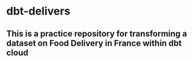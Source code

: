 # dbt-delivers
 
 This is a practice repository for transforming a dataset on **Food Delivery in France** within dbt cloud
 --- 
